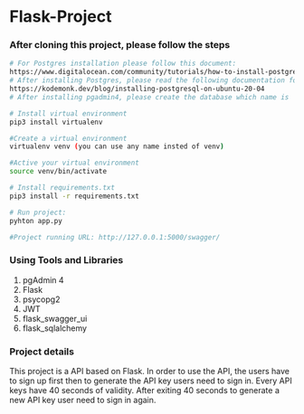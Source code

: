 # Flask-Project
### After cloning this project, please follow the steps
``` bash
# For Postgres installation please follow this document:
https://www.digitalocean.com/community/tutorials/how-to-install-postgresql-on-ubuntu-20-04-quickstart
# After installing Postgres, please read the following documentation for installing pgadmin4:
https://kodemonk.dev/blog/installing-postgresql-on-ubuntu-20-04
# After installing pgadmin4, please create the database which name is  "store", password will be "root", then importing hotel.sql and user.sql

# Install virtual environment
pip3 install virtualenv

#Create a virtual environment
virtualenv venv (you can use any name insted of venv)

#Active your virtual environment
source venv/bin/activate

# Install requirements.txt
pip3 install -r requirements.txt

# Run project: 
pyhton app.py

#Project running URL: http://127.0.0.1:5000/swagger/
```

### Using Tools and Libraries
1. pgAdmin 4
2. Flask
3. psycopg2
4. JWT
5. flask_swagger_ui
6. flask_sqlalchemy

### Project details
This project is a API based on Flask. In order to use the API, the users have to sign up first then to generate the API key users need to sign in. Every API keys have 40 seconds of validity. After exiting 40 seconds to generate a new API key user need to sign in again.
